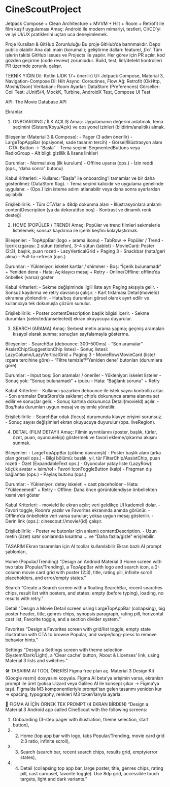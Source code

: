 # CineScoutProject
Jetpack Compose + Clean Architecture + MVVM + Hilt + Room + Retrofit ile film keşif uygulaması
Amaç: Android ile modern mimariyi, testleri, CI/CD’yi ve iyi UI/UX pratiklerini uçtan uca deneyimlemek.

Proje Kuralları & GitHub Zorunluluğu
Bu proje GitHub’da barınmalıdır.
Depo public olabilir
Ana dal: main (korumalı); geliştirme dalları: feature/*, fix/*.
Tüm işlerin takibi GitHub Issues ve Projects ile yapılır.
Her görev için PR açılır, kod gözden geçirme (code review) zorunludur.
Build, test, lint/detekt kontrolleri PR üzerinde zorunlu çalışır.



TEKNİK YIĞIN
Dil: Kotlin (JDK 17+ önerilir)
UI: Jetpack Compose, Material 3, Navigation-Compose
DI: Hilt
Async: Coroutines, Flow
Ağ: Retrofit (OkHttp, Moshi/Gson)
Veritabanı: Room
Ayarlar: DataStore (Preferences)
Görseller: Coil
Test: JUnit5/4, MockK, Turbine, AndroidX Test, Compose UI Test

API: The Movie Database API



Ekranlar
1) ONBOARDING / İLK AÇILIŞ
Amaç: Uygulamanın değerini anlatmak, tema seçimini (Sistem/Koyu/Açık) ve opsiyonel izinleri (bildirim/analitik) almak.

Bileşenler (Material 3 & Compose): - Pager (3 adım önerilir) - LargeTopAppBar (opsiyonel, sade tasarım tercih) - Görsel/İllüstrasyon alanı - CTA: Button → “Başla” - Tema seçimi: SegmentedButtons veya RadioGroup - Alt bilgi: gizlilik & lisans linkleri

Durumlar: - Normal akış (ilk kurulum) - Offline uyarısı (ops.) - İzin reddi (ops., “daha sonra” butonu)

Kabul Kriterleri: - Kullanıcı “Başla” ile onboarding’i tamamlar ve bir daha gösterilmez (DataStore flag). - Tema seçimi kalıcıdır ve uygulama genelinde uygulanır. - (Ops.) İzin isteme adımı atlanabilir veya daha sonra ayarlardan açılabilir.

Erişilebilirlik: - Tüm CTA’lar ≥ 48dp dokunma alanı - İllüstrasyonlara anlamlı contentDescription (ya da dekoratifse boş) - Kontrast ve dinamik renk desteği



2) HOME (POPÜLER / TREND)
Amaç: Popüler ve trend filmleri sekmelerle listelemek; sonsuz kaydırma ile içerik keşfini kolaylaştırmak.

Bileşenler: - TopAppBar (logo + arama ikonu) - TabRow → Popüler / Trend - İçerik ızgarası: 2 sütun (telefon), 3–4 sütun (tablet) - MovieCard: Poster (2:3), başlık, puan rozeti - LazyVerticalGrid + Paging 3 - Snackbar (hata/geri alma) - Pull-to-refresh (ops.)

Durumlar: - Yükleniyor: iskelet kartlar / shimmer - Boş: “İçerik bulunamadı” + Yeniden dene - Hata: Açıklayıcı mesaj + Retry - Online/Offline: offline’da önbellek (varsa) göster

Kabul Kriterleri: - Sekme değişiminde ilgili liste ayrı Paging akışıyla gelir. - Sonsuz kaydırma ve retry davranışı çalışır. - Kart tıklaması Detail(movieId) ekranına yönlendirir. - Hata/boş durumları görsel olarak ayırt edilir ve kullanıcıya tek dokunuşla çözüm sunulur.

Erişilebilirlik: - Poster contentDescription başlık bilgisi içerir. - Sekme durumları (selected/unselected) ekran okuyucuya duyurulur.



3) SEARCH (ARAMA)
Amaç: Serbest metin arama yapma; geçmiş aramaları kısayol olarak sunma; sonuçları sayfalamayla gösterme.

Bileşenler: - SearchBar (debounce: 300–500ms) - “Son aramalar” AssistChip/SuggestionChip listesi - Sonuç listesi: LazyColumn/LazyVerticalGrid + Paging 3 - MovieRow/MovieCard (liste/ızgara tercihine göre) - “Filtre temizle”/“Yeniden dene” butonları (durumlara göre)

Durumlar: - Input boş: Son aramalar / öneriler - Yükleniyor: iskelet listeler - Sonuç yok: “Sonuç bulunamadı” + ipucu - Hata: “Bağlantı sorunu” + Retry

Kabul Kriterleri: - Kullanıcı yazarken debounce ile istek sayısı kontrollü artar. - Son aramalar DataStore’da saklanır; chip’e dokununca arama alanına set edilir ve sonuçlar gelir. - Sonuç kartına dokununca Detail(movieId) açılır. - Boş/hata durumları uygun mesaj ve eylemle yönetilir.

Erişilebilirlik: - SearchBar odak (focus) durumunda klavye erişimi sorunsuz. - Sonuç sayısı değişimleri ekran okuyucuya duyurulur (ops. liveRegion).




4) DETAIL (FILM DETAYI)
Amaç: Filmin ayrıntılarını (poster, başlık, türler, özet, puan, oyuncu/ekip) göstermek ve favori ekleme/çıkarma akışını sunmak.

Bileşenler: - LargeTopAppBar (çökme davranışlı) - Poster başlık alanı (arka plan görseli ops.) - Bilgi bölümü: başlık, yıl, tür FilterChip/AssistChip, puan rozeti - Özet (ExpandableText ops.) - Oyuncular yatay liste (LazyRow): küçük avatar + isim/rol - Favori IconToggleButton (kalp) - Fragman dış bağlantısı (ops.) - Paylaş butonu (ops.)

Durumlar: - Yükleniyor: detay iskeleti + cast placeholder - Hata: “Yüklenemedi” + Retry - Offline: Daha önce görüntülendiyse önbellekten kısmi veri göster

Kabul Kriterleri: - movieId ile ekran açılır; veri geldikçe UI kademeli dolar. - Favori toggle, Room’a yazılır ve Favorites ekranında anında görünür. - Offline’da önbellekte veri varsa sunulur; yoksa uygun mesaj gösterilir. - Derin link (ops.): cinescout://movie/{id} çalışır.

Erişilebilirlik: - Poster ve butonlar için anlamlı contentDescription. - Uzun metin (özet) satır sonlarında kısaltma … ve “Daha fazla/gizle” erişilebilir.



TASARIM
Ekran tasarımları için AI toollar kullanılabilir
Ekran bazlı AI prompt şablonları,

Home (Popular/Trending)
“Design an Android Material 3 Home screen with two tabs (Popular/Trending), a TopAppBar with logo and search icon, a 2-column movie card grid with poster (2:3), title, rating pill, infinite scroll placeholders, and error/empty states.”

Search
“Create a Search screen with a floating SearchBar, recent searches chips, result list with posters, and states: empty (before typing), loading, no results with retry.”

Detail
“Design a Movie Detail screen using LargeTopAppBar (collapsing), big poster header, title, genres chips, synopsis paragraph, rating pill, horizontal cast list, Favorite toggle, and a section divider system.”

Favorites
“Design a Favorites screen with grid/list toggle, empty state illustration with CTA to browse Popular, and swipe/long-press to remove behavior hints.”

Settings
“Design a Settings screen with theme selection (System/Dark/Light), a ‘Clear cache’ button, ‘About & Licenses’ link, using Material 3 lists and switches.”



🛠 TASARIM AI TOOL ÖNERİSİ
Figma free plan aç.
Material 3 Design Kit (Google resmi) dosyasını kopyala.
Figma AI beta’ya erişimin varsa, ekranları prompt ile üret (yoksa Uizard veya Galileo AI ile konsept çıkar → Figma’ya taşı).
Figma’da M3 komponentleriyle prompt’tan gelen tasarımı yeniden kur → spacing, typography, renkleri M3 token’larıyla ayarla.



📌 FIGMA AI İÇİN ÖRNEK TEK PROMPT (4 EKRAN BİRDEN)
“Design a Material 3 Android app called CineScout with the following screens: 
1) Onboarding (3-step pager with illustration, theme selection, start button),
2) 2) Home (top app bar with logo, tabs Popular/Trending, movie card grid 2:3 ratio, infinite scroll),
3) 3) Search (search bar, recent search chips, results grid, empty/error states),
4) 4) Detail (collapsing top app bar, large poster, title, genres chips, rating pill, cast carousel, favorite toggle). Use 8dp grid, accessible touch targets, light and dark variants.”
